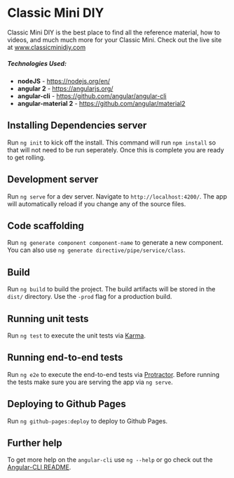 # Classic Mini DIY

Classic Mini DIY is the best place to find all the reference material, how to videos, and much much more for your Classic Mini. Check out the live site at www.classicminidiy.com

##### Technologies Used:

* **nodeJS** - https://nodejs.org/en/
* **angular 2** - https://angularjs.org/
* **angular-cli** - https://github.com/angular/angular-cli
* **angular-material 2** - https://github.com/angular/material2

## Installing Dependencies server
Run `ng init` to kick off the install. This command will run `npm install` so that will not need to be run seperately. Once this is complete you are ready to get rolling.

## Development server
Run `ng serve` for a dev server. Navigate to `http://localhost:4200/`. The app will automatically reload if you change any of the source files.

## Code scaffolding

Run `ng generate component component-name` to generate a new component. You can also use `ng generate directive/pipe/service/class`.

## Build

Run `ng build` to build the project. The build artifacts will be stored in the `dist/` directory. Use the `-prod` flag for a production build.

## Running unit tests

Run `ng test` to execute the unit tests via [Karma](https://karma-runner.github.io).

## Running end-to-end tests

Run `ng e2e` to execute the end-to-end tests via [Protractor](http://www.protractortest.org/).
Before running the tests make sure you are serving the app via `ng serve`.

## Deploying to Github Pages

Run `ng github-pages:deploy` to deploy to Github Pages.

## Further help

To get more help on the `angular-cli` use `ng --help` or go check out the [Angular-CLI README](https://github.com/angular/angular-cli/blob/master/README.md).
